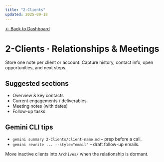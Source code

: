 ```yaml
---
title: "2-Clients"
updated: 2025-09-18
---
```


[← Back to Dashboard](../000-Dashboard.md)

# 2-Clients · Relationships & Meetings

Store one note per client or account. Capture history, contact info, open opportunities, and next steps.

## Suggested sections
- Overview & key contacts
- Current engagements / deliverables
- Meeting notes (with dates)
- Follow-up tasks

## Gemini CLI tips
- `gemini summary 2-Clients/client-name.md` – prep before a call.
- `gemini rewrite ... --style="email"` – draft follow-up emails.

Move inactive clients into `Archives/` when the relationship is dormant.
